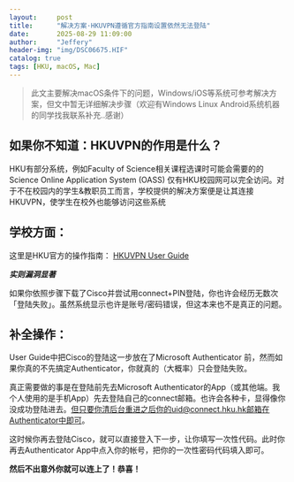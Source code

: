 ```yaml
---
layout:     post
title:      "解决方案·HKUVPN遵循官方指南设置依然无法登陆"
date:       2025-08-29 11:09:00
author:     "Jeffery"
header-img: "img/DSC06675.HIF"
catalog: true
tags: [HKU, macOS, Mac]
---
```


> 此文主要解决macOS条件下的问题，Windows/iOS等系统可参考解决方案，但文中暂无详细解决步骤（欢迎有Windows Linux Android系统机器的同学找我联系补充..感谢）

## 如果你不知道：HKUVPN的作用是什么？

HKU有部分系统，例如Faculty of Science相关课程选课时可能会需要的的Science Online Application System (OASS) 仅有HKU校园网可以完全访问。对于不在校园内的学生&教职员工而言，学校提供的解决方案便是让其连接HKUVPN，使学生在校外也能够访问这些系统

## 学校方面：

这里是HKU官方的操作指南： [HKUVPN User Guide](https://its.hku.hk/kb/user-guide-on-making-hkuvpn-connection-with-mfa/)

***实则漏洞显著***

如果你依照步骤下载了Cisco并尝试用connect+PIN登陆，你也许会经历无数次「登陆失败」。虽然系统显示也许是账号/密码错误，但这本来也不是真正的问题。

## 补全操作：

User Guide中把Cisco的登陆这一步放在了Microsoft Authenticator 前，然而如果你真的不先搞定Authenticator，你就真的（大概率）只会登陆失败。

真正需要做的事是在登陆前先去Microsoft Authenticator的App（或其他端。我个人使用的是手机App）先去登陆自己的connect邮箱。也许会各种卡，显得像你没成功登陆进去。但只要你清后台重进之后你的uid@connect.hku.hk邮箱在Authenticator中即可。

这时候你再去登陆Cisco，就可以直接登入下一步，让你填写一次性代码。此时你再去Authenticator App中点入你的帐号，把你的一次性密码代码填入即可。

**然后不出意外你就可以连上了！恭喜！** 
